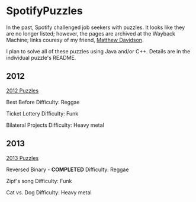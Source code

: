 SpotifyPuzzles
==============

In the past, Spotify challenged job seekers with puzzles.  It looks like they are no longer listed; however, the pages are archived at the Wayback Machine; links couresy of my friend, [Matthew Davidson](https://github.com/KingMob).

I plan to solve all of these puzzles using Java and/or C++.  Details are in the individual puzzle's README.


2012
----

[2012 Puzzles](http://web.archive.org/web/20120818125155/http://www.spotify.com/us/jobs/tech/)

Best Before
Difficulty: Reggae

Ticket Lottery
Difficulty: Funk

Bilateral Projects
Difficulty: Heavy metal


2013
----

[2013 Puzzles](http://web.archive.org/web/20130531225639/https://www.spotify.com/us/jobs/tech/)

Reversed Binary - __COMPLETED__
Difficulty: Reggae

Zipf's song
Difficulty: Funk

Cat vs. Dog
Difficulty: Heavy metal

